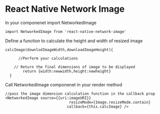# React Native Network Image

In your componenet import NetworkedImage 

```
import NetworkedImage from 'react-native-network-image'

```

Define a function to calculate the height and width of resized image

```
calcImage(downlodImageWidth,downloadImageHeight){
      
      //Perform your calculations
        
	// Return the final dimensions of image to be displayed
        return {width:newwidth,height:newheight}
  }

```

Call NetworkedImage componenet in your render method

```
//pass the image dimension calculation function in the callback prop
<NetworkedImage source={{uri:imageURI}} 
                             resizeMode={Image.resizeMode.contain} 
                            callback={this.calcImage} />

```